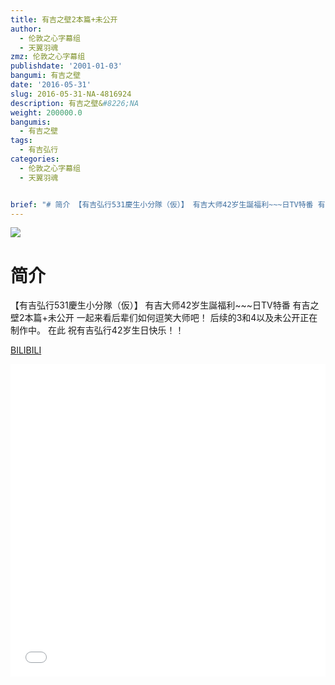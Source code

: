 ```yaml
---
title: 有吉之壁2本篇+未公开
author:
  - 伦敦之心字幕组
  - 天翼羽魂
zmz: 伦敦之心字幕组
publishdate: '2001-01-03'
bangumi: 有吉之壁
date: '2016-05-31'
slug: 2016-05-31-NA-4816924
description: 有吉之壁&#8226;NA
weight: 200000.0
bangumis:
  - 有吉之壁
tags:
  - 有吉弘行
categories:
  - 伦敦之心字幕组
  - 天翼羽魂


brief: "# 简介 【有吉弘行531慶生小分隊（仮）】 有吉大师42岁生誕福利~~~日TV特番 有吉之壁2本篇+未公开 一起来看后辈们如何逗笑大师吧！ 后续的3和4以及未公开正在制作中。 在此 祝有吉弘行42岁生日快乐！！"
---
```

![](https://i.imgur.com/THJt1JT.png)
# 简介  
【有吉弘行531慶生小分隊（仮）】 有吉大师42岁生誕福利~~~日TV特番 有吉之壁2本篇+未公开
一起来看后辈们如何逗笑大师吧！
后续的3和4以及未公开正在制作中。
在此 祝有吉弘行42岁生日快乐！！

  [BILIBILI](https://www.bilibili.com/video/av4816924/)

<div class="vcontainer">  <iframe class='video' src="//www.bilibili.com/blackboard/player.html?aid=4816924" width="100%" height="500" frameborder="0" allowfullscreen="allowfullscreen"></iframe></div>

